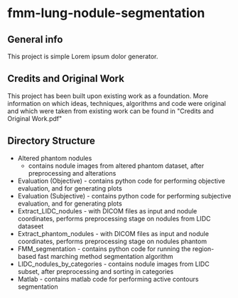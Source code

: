 # fmm-lung-nodule-segmentation

## General info
This project is simple Lorem ipsum dolor generator.

## Credits and Original Work
This project has been built upon existing work as a foundation. More information on which ideas, techniques, algorithms and code were original and which were taken from existing work can be found in "Credits and Original Work.pdf"

## Directory Structure

* Altered phantom nodules 
  * contains nodule images from altered phantom dataset, after preprocessing and alterations
* Evaluation (Objective) - contains python code for performing objective evaluation, and for generating plots
* Evaluation (Subjective) - contains python code for performing subjective evaluation, and for generating plots
* Extract_LIDC_nodules - with DICOM files as input and nodule coordinates, performs preprocessing stage on nodules from LIDC dataseet 
* Extract_phantom_nodules - with DICOM files as input and nodule coordinates, performs preprocessing stage on nodules phantom
* FMM_segmentation - contains python code for running the region-based fast marching method segmentation algorithm
* LIDC_nodules_by_categories - contains nodule images from LIDC subset, after preprocessing and sorting in categories
* Matlab - contains matlab code for performing active contours segmentation


